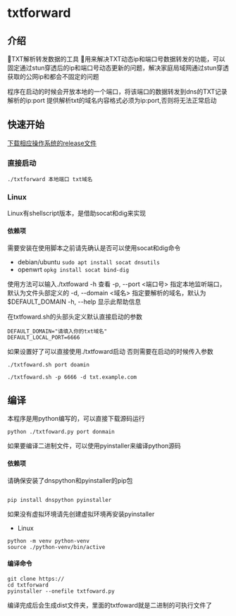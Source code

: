 # txtforward
## 介绍
🚀TXT解析转发数据的工具
🚀用来解决TXT动态ip和端口号数据转发的功能，可以固定通过stun穿透后的ip和端口号动态更新的问题，解决家庭局域网通过stun穿透获取的公网ip和都会不固定的问题

程序在启动的时候会开放本地的一个端口，将该端口的数据转发到dns的TXT记录解析的ip:port
提供解析txt的域名内容格式必须为ip:port,否则将无法正常启动

## 快速开始
[下载相应操作系统的release文件](https://alist.ytca.top)

###   直接启动
```./txtforward 本地端口 txt域名```

###  Linux
Linux有shellscript版本，是借助socat和dig来实现
#### 依赖项
需要安装在使用脚本之前请先确认是否可以使用socat和dig命令
- debian/ubuntu
```sudo apt install socat dnsutils```
- openwrt
```opkg install socat bind-dig```

使用方法可以输入./txtfoward -h 查看
  -p, --port <端口号>     指定本地监听端口，默认为文件头部定义的
  -d, --domain <域名>     指定要解析的域名，默认为 $DEFAULT_DOMAIN
  -h, --help              显示此帮助信息

在txtfoward.sh的头部头定义默认直接启动的参数
```
DEFAULT_DOMAIN="请填入你的txt域名"
DEFAULT_LOCAL_PORT=6666
```
如果设置好了可以直接使用./txtfoward启动
否则需要在启动的时候传入参数
```
./txtfoward.sh port doamin

./txtfoward.sh -p 6666 -d txt.example.com
```

## 编译
本程序是用python编写的，可以直接下载源码运行
```
python ./txtfoward.py port donmain
```
如果要编译二进制文件，可以使用pyinstaller来编译python源码
#### 依赖项

请确保安装了dnspython和pyinstaller的pip包
```

pip install dnspython pyinstaller
```
如果没有虚拟环境请先创建虚拟环境再安装pyinstaller
- Linux
```
python -m venv python-venv
source ./python-venv/bin/active
```
#### 编译命令
```
git clone https://
cd txtforward
pyinstaller --onefile txtfoward.py
```
编译完成后会生成dist文件夹，里面的txtfoward就是二进制的可执行文件了

